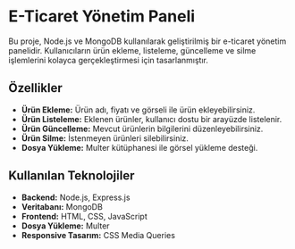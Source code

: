 # E-Ticaret Yönetim Paneli

Bu proje, Node.js ve MongoDB kullanılarak geliştirilmiş bir e-ticaret yönetim panelidir. Kullanıcıların ürün ekleme, listeleme, güncelleme ve silme işlemlerini kolayca gerçekleştirmesi için tasarlanmıştır.

## Özellikler

- **Ürün Ekleme:** Ürün adı, fiyatı ve görseli ile ürün ekleyebilirsiniz.
- **Ürün Listeleme:** Eklenen ürünler, kullanıcı dostu bir arayüzde listelenir.
- **Ürün Güncelleme:** Mevcut ürünlerin bilgilerini düzenleyebilirsiniz.
- **Ürün Silme:** İstenmeyen ürünleri silebilirsiniz.
- **Dosya Yükleme:** Multer kütüphanesi ile görsel yükleme desteği.

## Kullanılan Teknolojiler

- **Backend:** Node.js, Express.js
- **Veritabanı:** MongoDB
- **Frontend:** HTML, CSS, JavaScript
- **Dosya Yükleme:** Multer
- **Responsive Tasarım:** CSS Media Queries

